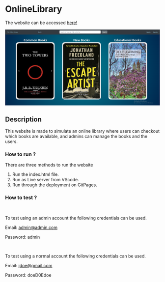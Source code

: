 # OnlineLibrary

The website can be accessed [here!](https://mazen-ghaleb.github.io/OnlineLibrary/index.html "Project's Git Page Link")

![Project image](media/ProjectImage.png)

## Description

This website is made to simulate an online library where users can checkout which books are available, and admins can manage the books and the users.

### How to run ?

There are three methods to run the website

1. Run the index.html file.
2. Run as Live server from VScode.
3. Run through the deployment on GitPages.

### How to test ?

<br>

To test using an admin account the following credentials can be used.

Email: admin@admin.com

Password: admin

<br>

To test using a normal account the following credentials can be used.

Email: jdoe@gmail.com

Password: doeD0Edoe

<br>
